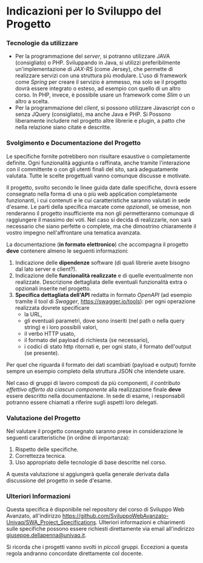 # Indicazioni per lo Sviluppo del Progetto

### Tecnologie da utilizzare

- Per la programmazione del *server*, si potranno utilizzare
JAVA (consigliato) o PHP. Sviluppando in Java, si utilizzi
preferibilmente un'implementazione di *JAX-RS* (come Jersey), che permette
di realizzare servizi con una struttura più modulare. L'uso di framework come *Spring*
per creare il servizio è ammesso, ma solo se il progetto dovrà essere integrato
o esteso, ad esempio con quello di un altro corso. In PHP, invece, è possibile
usare un framework come *Slim* o un altro a scelta.  
- Per la programmazione del *client*, si possono utilizzare Javascript con o senza JQuery (consigliato),
ma anche Java e PHP. Si Possono liberamente includere nel progetto altre librerie e plugin, a patto che
nella relazione siano citate e descritte.

### Svolgimento e Documentazione del Progetto

Le specifiche fornite potrebbero non risultare esaustive o
completamente definite. Ogni funzionalità aggiunta o raffinata, anche tramite
l'interazione con il committente o con gli utenti finali del sito, sarà
adeguatamente valutata. Tutte le scelte progettuali vanno comunque discusse e
motivate.

Il progetto, svolto secondo le linee guida date dalle
specifiche, dovrà essere consegnato nella forma di una o più web application completamente
funzionanti, i cui contenuti e le cui caratteristiche saranno valutati in sede
d'esame. Le parti della specifica marcate come *opzionali*, se omesse, non
renderanno il progetto insufficiente ma non gli permetteranno comunque di
raggiungere il massimo dei voti. Nel caso si decida di realizzarle, non sarà
necessario che siano perfette o complete, ma che dimostrino chiaramente il
vostro impegno nell'affrontare una tematica avanzata.

La documentazione (**in formato elettronico**) che
accompagna il progetto **deve** contenere almeno le seguenti informazioni:

1. Indicazione delle **dipendenze** software (di quali librerie avete
bisogno dal lato server e client?).
2. Indicazione delle **funzionalità realizzate** e di quelle
eventualmente non realizzate. Descrizione dettagliata delle eventuali
funzionalità extra o opzionali inserite nel progetto.
3. **Specifica dettagliata dell'API** redatta in formato *OpenAPI*
(ad esempio tramite il tool di *Swagger*, <https://swagger.io/tools>): 
per ogni operazione realizzata dovrete specificare
   - la URL,
   - gli eventuali parametri, dove sono inseriti (nel path o nella query string) e i loro possibili valori,
   - il verbo HTTP usato,
   - il formato del payload di richiesta (se necessario),
   - i codici di stato http ritornati e, per ogni stato, il formato dell'output (se presente).

Per quel che riguarda il formato dei dati scambiati (payload e output) fornite sempre un esempio completo della struttura JSON che intendete usare.

Nel caso di gruppi di lavoro composti da più componenti, *il contributo effettivo offerto da ciascun componente* alla realizzazione
finale **deve** essere descritto nella documentazione. In sede di esame, i
responsabili potranno essere chiamati a riferire sugli aspetti loro delegati.  

### Valutazione del Progetto

Nel valutare il progetto consegnato saranno prese in
considerazione le seguenti caratteristiche (in ordine di importanza):
1. Rispetto delle specifiche.
2. Correttezza tecnica.
3. Uso appropriato delle tecnologie di base descritte nel corso.

A questa valutazione si aggiungerà quella generale derivata
dalla discussione del progetto in sede d'esame.  


### Ulteriori Informazioni

Questa specifica è disponibile nel repository del corso di Sviluppo Web Avanzato, 
all'indirizzo https://github.com/SviluppoWebAvanzato-Univaq/SWA_Project_Specifications. Ulteriori informazioni e chiarimenti
sulle specifiche possono essere richiesti direttamente via email all'indirizzo giuseppe.dellapenna@univaq.it.

Si ricorda che i progetti vanno svolti in *piccoli*
gruppi. Eccezioni a questa regola andranno concordate direttamente col docente.
